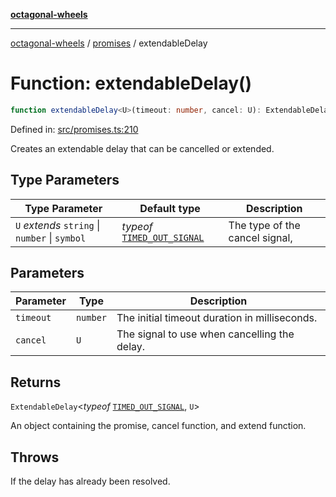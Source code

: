 [**octagonal-wheels**](../../README.md)

***

[octagonal-wheels](../../modules.md) / [promises](../README.md) / extendableDelay

# Function: extendableDelay()

```ts
function extendableDelay<U>(timeout: number, cancel: U): ExtendableDelay<typeof TIMED_OUT_SIGNAL, U>;
```

Defined in: [src/promises.ts:210](https://github.com/vrtmrz/octagonal-wheels/blob/main/src/promises.ts#L210)

Creates an extendable delay that can be cancelled or extended.

## Type Parameters

| Type Parameter | Default type | Description |
| ------ | ------ | ------ |
| `U` *extends* `string` \| `number` \| `symbol` | *typeof* [`TIMED_OUT_SIGNAL`](../TIMED_OUT_SIGNAL-1/README.md) | The type of the cancel signal, |

## Parameters

| Parameter | Type | Description |
| ------ | ------ | ------ |
| `timeout` | `number` | The initial timeout duration in milliseconds. |
| `cancel` | `U` | The signal to use when cancelling the delay. |

## Returns

`ExtendableDelay`\<*typeof* [`TIMED_OUT_SIGNAL`](../TIMED_OUT_SIGNAL-1/README.md), `U`\>

An object containing the promise, cancel function, and extend function.

## Throws

If the delay has already been resolved.
